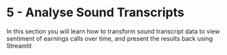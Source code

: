 # 5 - Analyse Sound Transcripts

In this section you will learn how to transform sound transcript data to view sentiment of earnings calls over time, and present the results back using Streamlit

